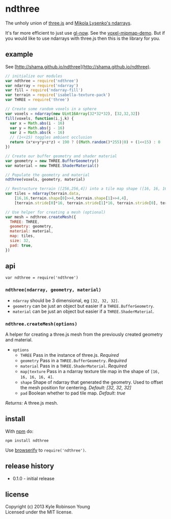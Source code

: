# ndthree

The unholy union of [three.js](https://github.com/mrdoob/three.js/)
and [Mikola Lysenko's ndarrays](https://github.com/mikolalysenko/ndarray).

It's far more efficient to just use
[gl-now](https://github.com/mikolalysenko/gl-now). See the
[voxel-mipmap-demo](https://github.com/mikolalysenko/voxel-mipmap-demo). But if
you would like to use ndarrays with three.js then this is the library for you.

## example

See [http://shama.github.io/ndthree](http://shama.github.io/ndthree).

```js
// initialize our modules
var ndthree = require('ndthree')
var ndarray = require('ndarray')
var fill = require('ndarray-fill')
var terrain = require('isabella-texture-pack')
var THREE = require('three')

// Create some random voxels in a sphere
var voxels = ndarray(new Uint16Array(32*32*32), [32,32,32])
fill(voxels, function(i,j,k) {
  var x = Math.abs(i - 16)
  var y = Math.abs(j - 16)
  var z = Math.abs(k - 16)
  // (1<<15) toggles ambient occlusion
  return (x*x+y*y+z*z) < 190 ? ((Math.random()*255)|0) + (1<<15) : 0
})

// Create our buffer geometry and shader material
var geometry = new THREE.BufferGeometry()
var material = new THREE.ShaderMaterial()

// Populate the geometry and material
ndthree(voxels, geometry, material)

// Restructure terrain ([256,256,4]) into a tile map shape ([16, 16, 16, 16, 4])
var tiles = ndarray(terrain.data,
    [16,16,terrain.shape[0]>>4,terrain.shape[1]>>4,4],
    [terrain.stride[0]*16, terrain.stride[1]*16, terrain.stride[0], terrain.stride[1], terrain.stride[2]], 0)

// Use helper for creating a mesh (optional)
var mesh = ndthree.createMesh({
  THREE: THREE,
  geometry: geometry,
  material: material,
  map: tiles,
  size: 32,
  pad: true,
})
```

## api

`var ndthree = require('ndthree')`

### `ndthree(ndarray, geometry, material)`

- `ndarray` should be 3 dimensional, eg `[32, 32, 32]`.
- `geometry` can be just an object but easier if a `THREE.BufferGeometry`.
- `material` can be just an object but easier if a `THREE.ShaderMaterial`.

### `ndthree.createMesh(options)`
A helper for creating a three.js mesh from the previously created geometry and
material.

- `options`
  - `THREE` Pass in the instance of three.js. *Required*
  - `geometry` Pass in a `THREE.BufferGeometry`. *Required*
  - `material` Pass in a `THREE.ShaderMaterial`. *Required*
  - `map|texture` Pass in a ndarray texture tile map in the shape of `[16, 16, 16, 16, 4]`.
  - `shape` Shape of ndarray that generated the geometry. Used to offset the
  mesh position for centering. *Default: [32, 32, 32]*
  - `pad` Boolean whether to pad tile map. *Default: true*

*Returns:* A three.js mesh.

## install

With [npm](https://npmjs.org) do:

```
npm install ndthree
```

Use [browserify](http://browserify.org) to `require('ndthree')`.

## release history
* 0.1.0 - initial release

## license
Copyright (c) 2013 Kyle Robinson Young  
Licensed under the MIT license.
